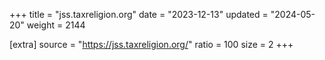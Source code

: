+++
title = "jss.taxreligion.org"
date = "2023-12-13"
updated = "2024-05-20"
weight = 2144

[extra]
source = "https://jss.taxreligion.org/"
ratio = 100
size = 2
+++
